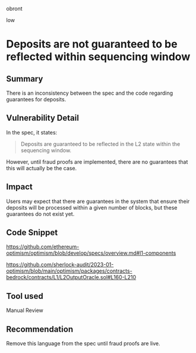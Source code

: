 obront

low

# Deposits are not guaranteed to be reflected within sequencing window

## Summary

There is an inconsistency between the spec and the code regarding guarantees for deposits.

## Vulnerability Detail

In the spec, it states:

> Deposits are guaranteed to be reflected in the L2 state within the sequencing window.

However, until fraud proofs are implemented, there are no guarantees that this will actually be the case.

## Impact

Users may expect that there are guarantees in the system that ensure their deposits will be processed within a given number of blocks, but these guarantees do not exist yet.

## Code Snippet

https://github.com/ethereum-optimism/optimism/blob/develop/specs/overview.md#l1-components

https://github.com/sherlock-audit/2023-01-optimism/blob/main/optimism/packages/contracts-bedrock/contracts/L1/L2OutputOracle.sol#L160-L210

## Tool used

Manual Review

## Recommendation

Remove this language from the spec until fraud proofs are live.